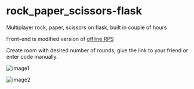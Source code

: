 # rock_paper_scissors-flask
Multiplayer rock, paper, scissors on flask, built in couple of hours

Front-end is modified version of [offline RPS](https://code.sololearn.com/WQJ65P4YexPK#html)

Create room with desired number of rounds, give the link to your friend or enter code manually.

![image1](https://i.imgur.com/u4kk6GH.png)

![image2](https://i.imgur.com/b7VlBNI.png)